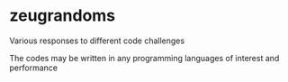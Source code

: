 # zeugrandoms
Various responses to different code challenges

The codes may be written in any programming languages of interest and performance
